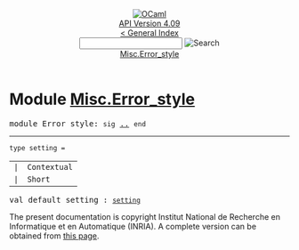 <!-- ((! set title API !)) ((! set documentation !)) ((! set api !)) ((! set nobreadcrumb !)) -->
<div class="api"><header><nav class="toc brand"><a class="brand" href="https://ocaml.org/"><img src="colour-logo-gray.svg" class="svg" alt="OCaml"></a></nav><nav class="toc"><div class="toc_version"><a href="/docs" id="version-select">API Version 4.09</a></div><a href="index.html">&lt; General Index</a><div class="api_search"><input type="text" name="apisearch" id="api_search" oninput="mySearch(false);" onkeypress="this.oninput();" onclick="this.oninput();" onpaste="this.oninput();">
<img src="search_icon.svg" alt="Search" class="svg" onclick="mySearch(false)"></div>
<div id="search_results"></div><div class="toc_title"><a href="#top">Misc.Error_style</a></div><ul></ul></nav></header>

<h1>Module <a href="type_Misc.Error_style.html">Misc.Error_style</a></h1>

<pre><span id="MODULEError_style"><span class="keyword">module</span> Error_style</span>: <code class="code"><span class="keyword">sig</span></code> <a href="Misc.Error_style.html">..</a> <code class="code"><span class="keyword">end</span></code></pre><hr width="100%">

<pre><code><span id="TYPEsetting"><span class="keyword">type</span> <code class="type"></code>setting</span> = </code></pre><table class="typetable">
<tbody><tr>
<td align="left" valign="top">
<code><span class="keyword">|</span></code></td>
<td align="left" valign="top">
<code><span id="TYPEELTsetting.Contextual"><span class="constructor">Contextual</span></span></code></td>

</tr>
<tr>
<td align="left" valign="top">
<code><span class="keyword">|</span></code></td>
<td align="left" valign="top">
<code><span id="TYPEELTsetting.Short"><span class="constructor">Short</span></span></code></td>

</tr></tbody></table>



<pre><span id="VALdefault_setting"><span class="keyword">val</span> default_setting</span> : <code class="type"><a href="Misc.Error_style.html#TYPEsetting">setting</a></code></pre>
<div class="copyright">The present documentation is copyright Institut National de Recherche en Informatique et en Automatique (INRIA). A complete version can be obtained from <a href="http://caml.inria.fr/pub/docs/manual-ocaml/">this page</a>.</div></div>